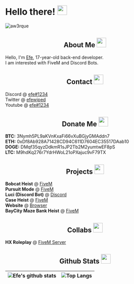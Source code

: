 <h1 align="left">Hello there! <img src = "https://cdn.discordapp.com/emojis/933755928317136907.png?v=1" high="20px" width="30px"></h1>

<img src="https://komarev.com/ghpvc/?username=aw3rque&label=Profile Viewers&color=552b75" alt="aw3rque" />

<div>
    <h2 align="center"> About Me <img src = "https://cdn.discordapp.com/emojis/895594417484873779.png?v=1" high="20px" width="30px"> </h2>
</div>

Hello, I'm [Efe](https://discord.com/users/280696584889696257), 17-year-old back-end developer.\
I am interested with FiveM and Discord Bots.

<div>
    <h2 align="center"> Contact <img src = "https://cdn.discordapp.com/emojis/898285949094621245.png?v=1" high="20px" width="30px"> </h2>
</div>

Discord @ [efe#1234](https://discord.com/users/280696584889696257) \
Twitter @ [efewiped](https://twitter.com/efewiped) \
Youtube @ [efe#1234](https://www.youtube.com/channel/UC4a5DMZ_BjZFDios8od7ENQ) 

<div>
    <h2 align="center"> Donate Me <img src = "https://cdn.discordapp.com/emojis/977408356849422436.png?v=1" high="20px" width="30px"> </h2>
</div>

**BTC:** 3Nymh5PL9aKVnKxaFi66vXuBGjyGMAddn7\
**ETH:** 0xDf8Ab928A71428CD94C611D7604EC35517DAab10\
**DOGE:** DMqf35qyzDdkmR1sJP2Tb2M2yumtwEF8pS\
**LTC:** M9hdKq276r7YdrHWoL21oPXajuc9vF79TX

<div>
    <h2 align="center"> Projects <img src = "https://cdn.discordapp.com/emojis/743988189814849627.png?v=1" high="20px" width="30px"> </h2>
</div>

**Bobcat Heist** @ [FiveM](https://www.youtube.com/watch?v=bU2_4M6BKWA) \
**Pursuit Mode** @ [FiveM](https://www.youtube.com/watch?v=W1z8NzwDZRI) \
**Luci (Discord Bot)** @ [Discord](https://top.gg/tr/bot/412016041749643277) \
**Case Heist** @ [FiveM](https://www.youtube.com/watch?v=e-_AtXqnqEw) \
**Website** @ [Browser](https://aw3rque.github.io/) \
**BayCity Maze Bank Heist** @ [FiveM](https://www.youtube.com/watch?v=-1VVhuRN3iE) 

<div>
    <h2 align="center"> Collabs <img src = "https://cdn.discordapp.com/emojis/743988189814849627.png?v=1" high="20px" width="30px"> </h2>
</div>

**HX Roleplay** @ [FiveM Server](https://discord.gg/dnwTjek3V4)

<div>
    <h2 align="center"> Github Stats <img src = "https://cdn.discordapp.com/emojis/881503652634832896.png?v=1" high="20px" width="30px"> </h2>
</div>

|![Efe's github stats](https://github-readme-stats.vercel.app/api?username=aw3rque&count_private=true&show_icons=true&theme=dracula&disable_animations=true&include_all_commits=true)|![Top Langs](https://github-readme-stats.vercel.app/api/top-langs/?username=aw3rque&theme=dracula&langs_count=10&layout=compact)|
|:-:|:-:|
